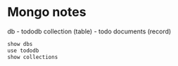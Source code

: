 # Mongo notes

db - tododb
collection (table) - todo
documents (record)

``` bash
show dbs
use tododb
show collections

```
